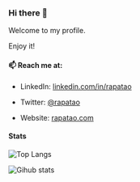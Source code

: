### Hi there 👋

Welcome to my profile.

Enjoy it!

#### 📫 Reach me at:

- LinkedIn: [linkedin.com/in/rapatao](https://www.linkedin.com/in/rapatao/)

- Twitter: [@rapatao](https://twitter.com/rapatao/)

- Website: [rapatao.com](https://www.rapatao.com/)

#### Stats

![Top Langs](https://github-readme-stats.vercel.app/api/top-langs/?username=rapatao&layout=compact)

![Gihub stats](https://github-readme-stats.vercel.app/api?username=rapatao&show_icons=true&count_private=true)
